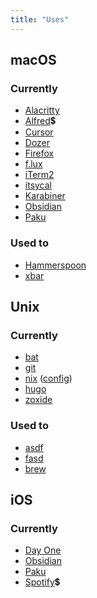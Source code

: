 ```yaml
---
title: "Uses"
---
```


## macOS

### Currently

- [Alacritty](https://github.com/alacritty/alacritty)
- [Alfred](https://www.alfredapp.com/)💲
- [Cursor](https://cursor.sh/)
- [Dozer](https://github.com/Mortennn/Dozer)
- [Firefox](https://www.mozilla.org/en-US/firefox/new/)
- [f.lux](https://justgetflux.com/)
- [iTerm2](https://iterm2.com/)
- [itsycal](https://www.mowglii.com/itsycal/)
- [Karabiner](https://karabiner-elements.pqrs.org/)
- [Obsidian](https://obsidian.md/)
- [Paku](https://paku.app/)

### Used to

- [Hammerspoon](https://www.hammerspoon.org/)
- [xbar](https://xbarapp.com/)

## Unix

### Currently

- [bat](https://github.com/sharkdp/bat)
- [git](https://git-scm.com/download/linux)
- [nix](https://nixos.org/) ([config](https://github.com/danielcorin/nix-config/))
- [hugo](https://gohugo.io/)
- [zoxide](https://github.com/ajeetdsouza/zoxide)

### Used to

- [asdf](https://github.com/asdf-vm/asdf)
- [fasd](https://github.com/clvv/fasd)
- [brew](https://brew.sh/)

## iOS

### Currently

- [Day One](https://dayoneapp.com/download/)
- [Obsidian](https://obsidian.md/mobile)
- [Paku](https://paku.app/)
- [Spotify](https://www.spotify.com/us/download/ios/)💲
